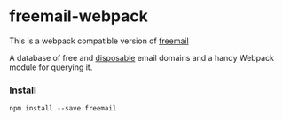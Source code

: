 # freemail-webpack

This is a webpack compatible version of [freemail](https://github.com/willwhite/freemail)

A database of free and [disposable](http://en.wikipedia.org/wiki/Disposable_email_address)
email domains and a handy Webpack module for querying it.


### Install

```
npm install --save freemail
```